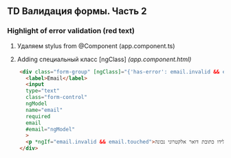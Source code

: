## TD Валидация формы. Часть 2

### Highlight of error validation (red text)
1. Удаляем stylus from @Component (app.component.ts)

2. Adding специальный класс [ngClass] 
*(app.component.html)*
```html
    <div class="form-group" [ngClass]="{'has-error': email.invalid && email.touched}">
      <label>Email</label>
      <input 
      type="text" 
      class="form-control"
      ngModel 
      name="email"
      required  
      email
      #email="ngModel"   
      >        
      <p *ngIf="email.invalid && email.touched">נא הקלידו כתובת דואר אלקטרוני נכונה</p>         
    </div>
```








